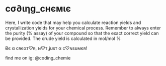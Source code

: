 # cσ∂ιηg_cнємιє
Here, I write code that may help you calculate reaction yields and crystallization yields for your chemical process. Remember to always enter the purity (% assay) of your compound so that the exact correct yield can be provided. The crude yield is calculated in mol/mol %

Ƀє α cʀєαт♡ʀ, ɴ♡т ʝʊѕт α c♡ɴѕʊмєʀ!

find me on ig: 
@coding_chemie
